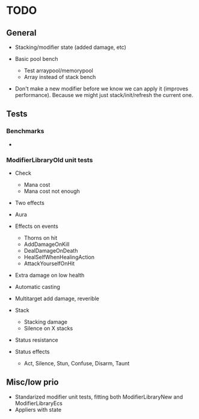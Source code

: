 # TODO

## General

* Stacking/modifier state (added damage, etc)

* Basic pool bench
  * Test arraypool/memorypool
  * Array instead of stack bench

* Don't make a new modifier before we know we can apply it (improves performance). Because we might just stack/init/refresh the current one.

## Tests

### Benchmarks
*

### ModifierLibraryOld unit tests

* Check
  * Mana cost
  * Mana cost not enough

* Two effects
* Aura

* Effects on events
  * Thorns on hit
  * AddDamageOnKill
  * DealDamageOnDeath
  * HealSelfWhenHealingAction
  * AttackYourselfOnHit

* Extra damage on low health

* Automatic casting

* Multitarget add damage, reverible

* Stack
  * Stacking damage
  * Silence on X stacks

* Status resistance

* Status effects
  * Act, Silence, Stun, Confuse, Disarm, Taunt

## Misc/low prio
* Standarized modifier unit tests, fitting both ModifierLibraryNew and ModifierLibraryEcs
* Appliers with state